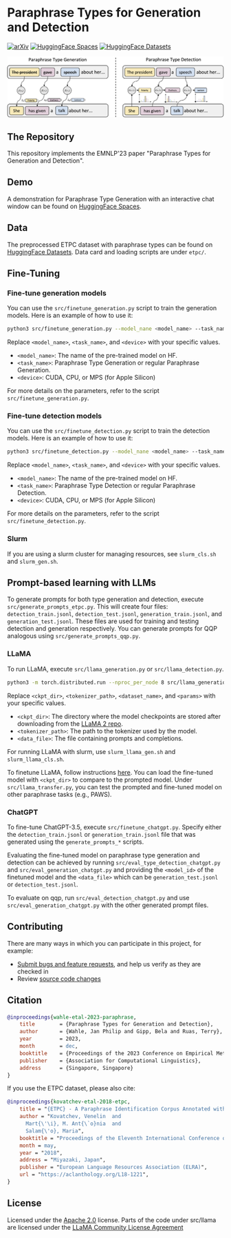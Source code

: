 # Paraphrase Types for Generation and Detection

[![arXiv](https://img.shields.io/badge/arXiv-2310.14863-b31b1b.svg)](https://arxiv.org/abs/2310.14863)
[![HuggingFace Spaces](https://img.shields.io/badge/🤗-Spaces-ffce1c.svg)](https://huggingface.co/spaces/jpwahle/paraphrase-type-tasks)
[![HuggingFace Datasets](https://img.shields.io/badge/🤗-Datasets-ffce1c.svg)](https://huggingface.co/datasets/jpwahle/etpc)

![teaser](teaser.png)

## The Repository

This repository implements the EMNLP'23 paper "Paraphrase Types for Generation and Detection".

## Demo

A demonstration for Paraphrase Type Generation with an interactive chat window can be found on [HuggingFace Spaces](https://huggingface.co/spaces/jpwahle/paraphrase-type-tasks).

## Data

The preprocessed ETPC dataset with paraphrase types can be found on [HuggingFace Datasets](https://huggingface.co/datasets/jpwahle/etpc).
Data card and loading scripts are under `etpc/`.

## Fine-Tuning

### Fine-tune generation models

You can use the `src/finetune_generation.py` script to train the generation models. Here is an example of how to use it:

```bash
python3 src/finetune_generation.py --model_nane <model_name> --task_name <task_name> --device <device>
```

Replace `<model_name>`, `<task_name>`, and `<device>` with your specific values.

* `<model_name>`: The name of the pre-trained model on HF.
* `<task_name>`: Paraphrase Type Generation or regular Paraphrase Generation.
* `<device>`: CUDA, CPU, or MPS (for Apple Silicon)

For more details on the parameters, refer to the script `src/finetune_generation.py`.

### Fine-tune detection models
You can use the `src/finetune_detection.py` script to train the detection models. Here is an example of how to use it:

```bash
python3 src/finetune_detection.py --model_nane <model_name> --task_name <task_name> --device <device>
```

Replace `<model_name>`, `<task_name>`, and `<device>` with your specific values.

* `<model_name>`: The name of the pre-trained model on HF.
* `<task_name>`: Paraphrase Type Detection or regular Paraphrase Detection.
* `<device>`: CUDA, CPU, or MPS (for Apple Silicon)

For more details on the parameters, refer to the script `src/finetune_detection.py`.

### Slurm

If you are using a slurm cluster for managing resources, see `slurm_cls.sh` and `slurm_gen.sh`.

## Prompt-based learning with LLMs

To generate prompts for both type generation and detection, execute `src/generate_prompts_etpc.py`.
This will create four files: `detection_train.jsonl`, `detection_test.jsonl`, `generation_train.jsonl`, and `generation_test.jsonl`. These files are used for training and testing detection and generation respectively. You can generate prompts for QQP analogous using `src/generate_prompts_qqp.py`.

### LLaMA

To run LLaMA, execute `src/llama_generation.py` or `src/llama_detection.py`.

```bash
python3 -m torch.distributed.run --nproc_per_node 8 src/llama_generation.py --ckpt_dir <ckpt_dir> --tokenizer_path <tokenizer_path> --data_file <data_file>
```

Replace `<ckpt_dir>`, `<tokenizer_path>`, `<dataset_name>`, and `<params>` with your specific values.

* `<ckpt_dir>`: The directory where the model checkpoints are stored after downloading from the [LLaMA 2 repo](https://github.com/facebookresearch/llama).
* `<tokenizer_path>`: The path to the tokenizer used by the model.
* `<data_file>`: The file containing prompts and completions.

For running LLaMA with slurm, use `slurm_llama_gen.sh` and `slurm_llama_cls.sh`.

To finetune LLaMA, follow instructions [here](https://github.com/facebookresearch/llama-recipes#multiple-gpus-one-node).
You can load the fine-tuned model with `<ckpt_dir>` to compare to the prompted model.
Under `src/llama_transfer.py`, you can test the prompted and fine-tuned model on other paraphrase tasks (e.g., PAWS).

### ChatGPT

To fine-tune ChatGPT-3.5, execute `src/finetune_chatgpt.py`. Specify either the `detection_train.jsonl` or `generation_train.jsonl` file that was generated using the `generate_prompts_*` scripts.

Evaluating the fine-tuned model on paraphrase type generation and detection can be achieved by running `src/eval_type_detection_chatgpt.py` and `src/eval_generation_chatgpt.py` and providing the `<model_id>` of the finetuned model and the `<data_file>` which can be `generation_test.jsonl` or `detection_test.jsonl`.

To evaluate on qqp, run `src/eval_detection_chatgpt.py` and use `src/eval_generation_chatgpt.py` with the other generated prompt files.

## Contributing

There are many ways in which you can participate in this project, for example:

* [Submit bugs and feature requests](https://github.com/jpwahle/emnlp23-paraphrase-types/issue), and help us verify as they are checked in
* Review [source code changes](https://github.com/jpwahle/emnlp23-paraphrase-types/pulls)

## Citation

```bib
@inproceedings{wahle-etal-2023-paraphrase,
	title        = {Paraphrase Types for Generation and Detection},
	author       = {Wahle, Jan Philip and Gipp, Bela and Ruas, Terry},
	year         = 2023,
	month        = dec,
	booktitle    = {Proceedings of the 2023 Conference on Empirical Methods in Natural Language Processing},
	publisher    = {Association for Computational Linguistics},
	address      = {Singapore, Singapore}
}
```

If you use the ETPC dataset, please also cite:

```bib
@inproceedings{kovatchev-etal-2018-etpc,
    title = "{ETPC} - A Paraphrase Identification Corpus Annotated with Extended Paraphrase Typology and Negation",
    author = "Kovatchev, Venelin  and
      Mart{\'\i}, M. Ant{\`o}nia  and
      Salam{\'o}, Maria",
    booktitle = "Proceedings of the Eleventh International Conference on Language Resources and Evaluation ({LREC} 2018)",
    month = may,
    year = "2018",
    address = "Miyazaki, Japan",
    publisher = "European Language Resources Association (ELRA)",
    url = "https://aclanthology.org/L18-1221",
}
```

## License

Licensed under the [Apache 2.0](LICENSE.txt) license.
Parts of the code under src/llama are licensed under the [LLaMA Community License Agreement](https://github.com/facebookresearch/llama/blob/main/LICENSE)

